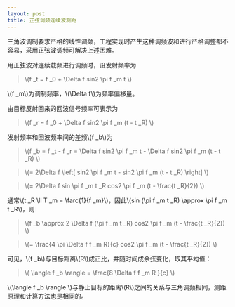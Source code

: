 ```yaml
---
layout: post
title: 正弦调频连续波测距
---
```


三角波调制要求严格的线性调频，工程实现时产生这种调频波和进行严格调整都不容易，采用正弦波调频可解决上述困难。

用正弦波对连续载频进行调频时，设发射频率为

>\\(f _t = f _0 + \Delta f sin2 \pi f _m t \\)

\\(f _m\\)为调制频率，\\(\Delta f\\)为频率偏移量。

由目标反射回来的回波信号频率可表示为

>\\(f _r = f _0 + \Delta f sin2 \pi f _m (t - t _R) \\)

发射频率和回波频率间的差频\\(f _b\\)为

>\\(f _b = f _t - f _r =  \Delta f sin2 \pi f _m t - \Delta f sin2 \pi f _m (t - t _R) \\)

>\\(=  2\Delta f \left[ sin2 \pi f _m t - sin2 \pi f _m (t - t _R) \right] \\)

>\\(=  2\Delta f sin \pi f _m t _R cos2 \pi f _m (t - \frac{t _R}{2}) \\)

通常\\(t _R \ll T _m = \farc{1}{f _m}\\)，因此\\(sin (\pi f _m t _R) \approx \pi f _m t _R\\)，则

>\\(f _b \approx  2 \Delta f (\pi f _m t _R) cos2 \pi f _m (t - \frac{t _R}{2}) \\)

>\\(= \frac{4 \pi \Delta f f _m R}{c} cos2 \pi f _m (t - \frac{t _R}{2}) \\)

可见，\\(f _b\\)与目标距离\\(R\\)成正比，并随时间成余弦变化，取其平均值：

>\\( \langle f _b \rangle = \frac{8 \Delta f f _m R }{c} \\)

\\(\langle f _b \rangle \\)与静止目标的距离\\(R\\)之间的关系与三角调频相同，测距原理和计算方法也是相同的。
